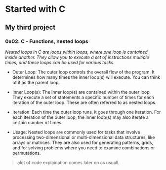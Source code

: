# Started with C
## My third project
### 0x02. C - Functions, nested loops
 
*Nested loops in C are loops within loops, where one loop is contained inside another.
They allow you to execute a set of instructions multiple times, and these loops can be used for various tasks.*

* Outer Loop: The outer loop controls the overall flow of the program.
It determines how many times the inner loop(s) will execute. You can think of it as the parent loop.

* Inner Loop(s): The inner loop(s) are contained within the outer loop.
They execute a set of statements a specific number of times for each iteration of the outer loop. These are often referred to as nested loops.

* Iteration: Each time the outer loop runs, it goes through one iteration.
For each iteration of the outer loop, the inner loop(s) may also iterate a certain number of times.

* Usage: Nested loops are commonly used for tasks that involve processing two-dimensional or multi-dimensional data structures, like arrays or matrices.
They are also used for generating patterns, grids, and for solving problems where you need to examine combinations or permutations.

> alot of code explaination comes later on as usuall.
